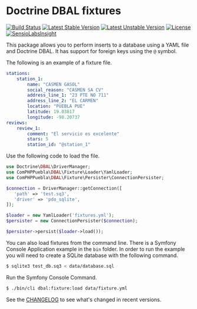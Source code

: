 # Doctrine DBAL fixtures


[![Build Status](https://travis-ci.org/ComPHPPuebla/dbal-fixtures.svg?branch=master)](https://travis-ci.org/ComPHPPuebla/dbal-fixtures)
[![Latest Stable Version](https://poser.pugx.org/comphppuebla/dbal-fixtures/v/stable.svg)](https://packagist.org/packages/comphppuebla/dbal-fixtures)
[![Latest Unstable Version](https://poser.pugx.org/comphppuebla/dbal-fixtures/v/unstable.svg)](https://packagist.org/packages/comphppuebla/dbal-fixtures)
[![License](https://poser.pugx.org/comphppuebla/dbal-fixtures/license.svg)](https://packagist.org/packages/comphppuebla/dbal-fixtures)
[![SensioLabsInsight](https://insight.sensiolabs.com/projects/d876000d-611d-473f-b58c-64582903f7a9/mini.png)](https://insight.sensiolabs.com/projects/d876000d-611d-473f-b58c-64582903f7a9)


This package allows you to perform inserts to a database using a YAML file and
Doctrine DBAL. It has support for foreign keys using the `@` symbol.

The following is an example of a fixture file.

```yaml
stations:
    station_1:
        name: "CASMEN GASOL"
        social_reason: "CASMEN SA CV"
        address_line_1: "23 PTE NO 711"
        address_line_2: "EL CARMEN"
        location: "PUEBLA PUE"
        latitude: 19.03817
        longitude: -98.20737
reviews:
    review_1:
        comment: "El servicio es excelente"
        stars: 5
        station_id: "@station_1"
```

Use the following code to load the file.

```php
use Doctrine\DBAL\DriverManager;
use ComPHPPuebla\DBAL\Fixture\Loader\YamlLoader;
use ComPHPPuebla\DBAL\Fixture\Persister\ConnectionPersister;

$connection = DriverManager::getConnection([
   'path' => 'test.sq3',
   'driver' => 'pdo_sqlite',
]);

$loader = new YamlLoader('fixtures.yml');
$persister = new ConnectionPersister($connection);

$persister->persist($loader->load());
```

You can also load fixtures from the command line. There is a Symfony Console
Application example in the `bin` folder. In order to run the example you will
need to create a SQLite database with the following command.

```bash
$ sqlite3 test_db.sq3 < data/database.sql
```

Run the Symfony Console Command.

```bash
$ ./bin/cli dbal:fixture:load data/fixture.yml
```

See the [CHANGELOG](CHANGELOG.md) to see what's changed in recent versions.
